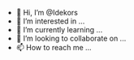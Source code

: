- 👋 Hi, I’m @Idekors
- 👀 I’m interested in ...
- 🌱 I’m currently learning ...
- 💞️ I’m looking to collaborate on ...
- 📫 How to reach me ...

<!---
Idekors/Idekors is a ✨ special ✨ repository because its `README.md` (this file) appears on your GitHub profile.
You can click the Preview link to take a look at your changes.
--->
